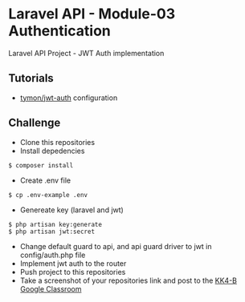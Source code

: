 # Laravel API - Module-03 Authentication

Laravel API Project - JWT Auth implementation

## Tutorials

- [tymon/jwt-auth](https://medium.com/employbl/build-authentication-into-your-laravel-api-with-json-web-tokens-jwt-cd223ace8d1a) configuration

## Challenge
- Clone this repositories
- Install depedencies
```text
$ composer install
```
- Create .env file
```text
$ cp .env-example .env
```
- Genereate key (laravel and jwt)
```text
$ php artisan key:generate
$ php artisan jwt:secret
```
- Change default guard to api, and api guard driver to jwt in config/auth.php file
- Implement jwt auth to the router
- Push project to this repositories
- Take a screenshot of your repositories link and post to the [KK4-B Google Classroom](https://classroom.google.com)
